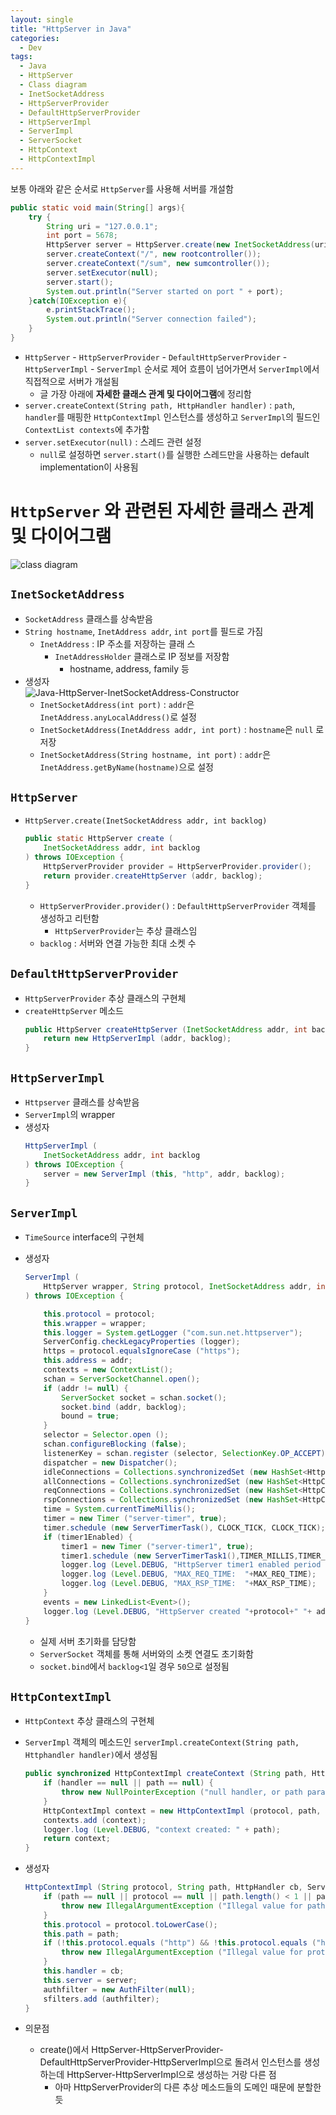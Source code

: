 ```yaml
---
layout: single
title: "HttpServer in Java"
categories:
  - Dev
tags:
  - Java
  - HttpServer
  - Class diagram
  - InetSocketAddress
  - HttpServerProvider
  - DefaultHttpServerProvider
  - HttpServerImpl
  - ServerImpl
  - ServerSocket
  - HttpContext
  - HttpContextImpl
---
```


보통 아래와 같은 순서로 `HttpServer`를 사용해 서버를 개설함

```java
public static void main(String[] args){
    try {
        String uri = "127.0.0.1";
        int port = 5678;
        HttpServer server = HttpServer.create(new InetSocketAddress(uri, port), 0);
        server.createContext("/", new rootcontroller());
        server.createContext("/sum", new sumcontroller());
        server.setExecutor(null);
        server.start();
        System.out.println("Server started on port " + port);
    }catch(IOException e){
        e.printStackTrace();
        System.out.println("Server connection failed");
    }
}
```

- `HttpServer` - `HttpServerProvider` - `DefaultHttpServerProvider` - `HttpServerImpl` - `ServerImpl` 순서로 제어 흐름이 넘어가면서 `ServerImpl`에서 직접적으로 서버가 개설됨
  - 글 가장 아래에 **자세한 클래스 관계 및 다이어그램**에 정리함
- `server.createContext(String path, HttpHandler handler)` : `path`, `handler`를 매핑한 `HttpContextImpl` 인스턴스를 생성하고 `ServerImpl`의 필드인 `ContextList contexts`에 추가함
- `server.setExecutor(null)` : 스레드 관련 설정
  - `null`로 설정하면 `server.start()`를 실행한 스레드만을 사용하는 default implementation이 사용됨

# `HttpServer` 와 관련된 자세한 클래스 관계 및 다이어그램

![class diagram](https://raw.githubusercontent.com/siriyaoff/siriyaoff.github.io/master/_posts/img/Java-HttpServer-Classdiagram.svg)

## `InetSocketAddress`

- `SocketAddress` 클래스를 상속받음
- `String hostname`, `InetAddress addr`, `int port`를 필드로 가짐
  - `InetAddress` : IP 주소를 저장하는 클래 스
    - `InetAddressHolder` 클래스로 IP 정보를 저장함
      - hostname, address, family 등
- 생성자  
  ![Java-HttpServer-InetSocketAddress-Constructor](https://raw.githubusercontent.com/siriyaoff/siriyaoff.github.io/master/_posts/img/Java-HttpServer-InetSocketAddress-Constructor.png)
  - `InetSocketAddress(int port)` : `addr`은 `InetAddress.anyLocalAddress()`로 설정
  - `InetSocketAddress(InetAddress addr, int port)` : `hostname`은 `null` 로 저장
  - `InetSocketAddress(String hostname, int port)` : `addr`은 `InetAddress.getByName(hostname)`으로 설정

## `HttpServer`

- `HttpServer.create(InetSocketAddress addr, int backlog)`
  ```java
  public static HttpServer create (
      InetSocketAddress addr, int backlog
  ) throws IOException {
      HttpServerProvider provider = HttpServerProvider.provider();
      return provider.createHttpServer (addr, backlog);
  }
  ```
  - `HttpServerProvider.provider()` : `DefaultHttpServerProvider` 객체를 생성하고 리턴함
    - `HttpServerProvider`는 추상 클래스임
  - `backlog` : 서버와 연결 가능한 최대 소켓 수

## `DefaultHttpServerProvider`

- `HttpServerProvider` 추상 클래스의 구현체
- `createHttpServer` 메소드
  ```java
  public HttpServer createHttpServer (InetSocketAddress addr, int backlog) throws IOException {
      return new HttpServerImpl (addr, backlog);
  }
  ```

## `HttpServerImpl`

- `Httpserver` 클래스를 상속받음
- `ServerImpl`의 wrapper
- 생성자
  ```java
  HttpServerImpl (
      InetSocketAddress addr, int backlog
  ) throws IOException {
      server = new ServerImpl (this, "http", addr, backlog);
  }
  ```

## `ServerImpl`

- `TimeSource` interface의 구현체
- 생성자

  ```java
  ServerImpl (
      HttpServer wrapper, String protocol, InetSocketAddress addr, int backlog
  ) throws IOException {

      this.protocol = protocol;
      this.wrapper = wrapper;
      this.logger = System.getLogger ("com.sun.net.httpserver");
      ServerConfig.checkLegacyProperties (logger);
      https = protocol.equalsIgnoreCase ("https");
      this.address = addr;
      contexts = new ContextList();
      schan = ServerSocketChannel.open();
      if (addr != null) {
          ServerSocket socket = schan.socket();
          socket.bind (addr, backlog);
          bound = true;
      }
      selector = Selector.open ();
      schan.configureBlocking (false);
      listenerKey = schan.register (selector, SelectionKey.OP_ACCEPT);
      dispatcher = new Dispatcher();
      idleConnections = Collections.synchronizedSet (new HashSet<HttpConnection>());
      allConnections = Collections.synchronizedSet (new HashSet<HttpConnection>());
      reqConnections = Collections.synchronizedSet (new HashSet<HttpConnection>());
      rspConnections = Collections.synchronizedSet (new HashSet<HttpConnection>());
      time = System.currentTimeMillis();
      timer = new Timer ("server-timer", true);
      timer.schedule (new ServerTimerTask(), CLOCK_TICK, CLOCK_TICK);
      if (timer1Enabled) {
          timer1 = new Timer ("server-timer1", true);
          timer1.schedule (new ServerTimerTask1(),TIMER_MILLIS,TIMER_MILLIS);
          logger.log (Level.DEBUG, "HttpServer timer1 enabled period in ms: ", TIMER_MILLIS);
          logger.log (Level.DEBUG, "MAX_REQ_TIME:  "+MAX_REQ_TIME);
          logger.log (Level.DEBUG, "MAX_RSP_TIME:  "+MAX_RSP_TIME);
      }
      events = new LinkedList<Event>();
      logger.log (Level.DEBUG, "HttpServer created "+protocol+" "+ addr);
  }
  ```

  - 실제 서버 초기화를 담당함
  - `ServerSocket` 객체를 통해 서버와의 소켓 연결도 초기화함
  - `socket.bind`에서 `backlog<1`일 경우 `50`으로 설정됨

## `HttpContextImpl`

- `HttpContext` 추상 클래스의 구현체
- `ServerImpl` 객체의 메소드인 `serverImpl.createContext(String path, Httphandler handler)`에서 생성됨
  ```java
  public synchronized HttpContextImpl createContext (String path, HttpHandler handler) {
      if (handler == null || path == null) {
          throw new NullPointerException ("null handler, or path parameter");
      }
      HttpContextImpl context = new HttpContextImpl (protocol, path, handler, this);
      contexts.add (context);
      logger.log (Level.DEBUG, "context created: " + path);
      return context;
  }
  ```
- 생성자

  ```java
  HttpContextImpl (String protocol, String path, HttpHandler cb, ServerImpl server) {
      if (path == null || protocol == null || path.length() < 1 || path.charAt(0) != '/') {
          throw new IllegalArgumentException ("Illegal value for path or protocol");
      }
      this.protocol = protocol.toLowerCase();
      this.path = path;
      if (!this.protocol.equals ("http") && !this.protocol.equals ("https")) {
          throw new IllegalArgumentException ("Illegal value for protocol");
      }
      this.handler = cb;
      this.server = server;
      authfilter = new AuthFilter(null);
      sfilters.add (authfilter);
  }
  ```

- 의문점
  - create()에서 HttpServer-HttpServerProvider-DefaultHttpServerProvider-HttpServerImpl으로 돌려서 인스턴스를 생성하는데 HttpServer-HttpServerImpl으로 생성하는 거랑 다른 점
    - 아마 HttpServerProvider의 다른 추상 메소드들의 도메인 때문에 분할한 듯
